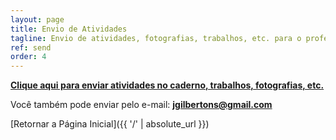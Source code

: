 ```yaml
---
layout: page
title: Envio de Atividades
tagline: Envio de atividades, fotografias, trabalhos, etc. para o professor.
ref: send
order: 4
---
```


**[Clique aqui para enviar atividades no caderno, trabalhos, fotografias, etc.](https://docs.google.com/forms/d/e/1FAIpQLScAslpCiJp3o1HdKS7dpVUWTulo-Z8WMuM3OnJKX-_Kuv4liQ/viewform?usp=sf_link)**

Você também pode enviar pelo e-mail: **[jgilbertons@gmail.com](mailto:jgilbertons@gmail.com)**

[Retornar a Página Inicial]({{ '/' | absolute_url }})
